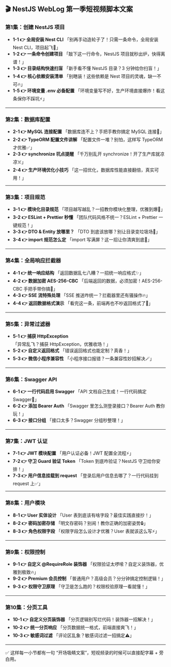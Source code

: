 ## 🎬 NestJS WebLog 第一季短视频脚本文案

### **第1集：创建 NestJS 项目**

* **1-1 👉 全局安装 Nest CLI**
  「别再手动造轮子了！只需一条命令，全局安装 Nest CLI，项目起飞🚀」
* **1-2 👉 一条命令创建项目**
  「敲下这一行命令，NestJS 项目就秒出炉，快得离谱！」
* **1-3 👉 目录结构快速扫盲**
  「新手看不懂 NestJS 目录？3 分钟给你扫盲！」
* **1-4 👉 核心依赖安装清单**
  「别瞎装！这些依赖是 Nest 项目的灵魂，缺一不可🔥」
* **1-5 👉 环境变量 .env 必备配置**
  「环境变量写不好，生产环境直接爆炸！看这条保你不踩坑⚡」

---

### **第2集：数据库配置**

* **2-1 👉 MySQL 连接配置**
  「数据库连不上？手把手教你搞定 MySQL 连接🔌」
* **2-2 👉 TypeORM 配置文件讲解**
  「配置文件一堆？别怕，这样写 TypeORM 才优雅✅」
* **2-3 👉 synchronize 坑点提醒**
  「千万别乱开 synchronize！开了生产库就凉凉☠️」
* **2-4 👉 生产环境优化小技巧**
  「这一招优化，数据库性能直接翻倍，真实可用！」

---

### **第3集：项目规范**

* **3-1 👉 模块化目录规范**
  「项目越写越乱？一招教你模块化整理，优雅到爆💎」
* **3-2 👉 ESLint + Prettier 秒懂**
  「团队代码风格不统一？ESLint + Prettier 一键规范！」
* **3-3 👉 DTO & Entity 放哪里？**
  「DTO 到底该放哪？别让目录变垃圾场🚮」
* **3-4 👉 import 规范怎么定**
  「import 写满屏？这一招让你清爽到底🌿」

---

### **第4集：全局响应拦截器**

* **4-1 👉 统一响应结构**
  「返回数据乱七八糟？一招统一响应格式✨」
* **4-2 👉 数据加密 AES-256-CBC**
  「后端返回的数据，必须加密！AES-256-CBC 手把手带你搞🔐」
* **4-3 👉 SSE 流特殊处理**
  「SSE 推送咋统一？拦截器里还有骚操作🔥」
* **4-4 👉 返回数据格式演示**
  「看完这一条，前端再也不吵返回格式了🤣」

---

### **第5集：异常过滤器**

* **5-1 👉 捕获 HttpException**
  「异常乱飞？捕获 HttpException，优雅收场！」
* **5-2 👉 自定义返回格式**
  「错误返回格式也能定制？真香！」
* **5-3 👉 微信小程序兼容性**
  「小程序接口报错？一条兼容性妙招解决🪄」

---

### **第6集：Swagger API**

* **6-1 👉 一行代码启用 Swagger**
  「API 文档自己生成！一行代码搞定 Swagger📘」
* **6-2 👉 添加 Bearer Auth**
  「Swagger 里怎么测登录接口？Bearer Auth 教你玩！」
* **6-3 👉 接口分组**
  「接口太多？Swagger 分组秒整理！」

---

### **第7集：JWT 认证**

* **7-1 👉 JWT 模块配置**
  「用户认证必备！JWT 配置全流程⚡」
* **7-2 👉 守卫 Guard 验证 Token**
  「Token 到底咋验证？NestJS 守卫给你安排！」
* **7-3 👉 用户信息挂载到 request**
  「登录后用户信息去哪了？一行代码挂到 request 上✅」

---

### **第8集：用户模块**

* **8-1 👉 User 实体设计**
  「User 表到底该有啥字段？最佳实践直接抄！」
* **8-2 👉 密码加密存储**
  「明文存密码？别闹！教你正确的加密姿势🔒」
* **8-3 👉 角色权限字段**
  「权限字段怎么设计才优雅？User 表就该这么写⚡」

---

### **第9集：权限控制**

* **9-1 👉 自定义 @RequireRole 装饰器**
  「权限验证太啰嗦？自定义装饰器，优雅到极致🔥」
* **9-2 👉 Premium 会员控制**
  「普通用户？高级会员？分分钟搞定控制逻辑！」
* **9-3 👉 权限守卫原理**
  「守卫是怎么跑的？权限校验原理一看就懂！」

---

### **第10集：分页工具**

* **10-1 👉 自定义分页装饰器**
  「分页逻辑别写烂代码！装饰器一招解决！」
* **10-2 👉 统一分页响应**
  「分页数据统一格式，前端直接爽飞！」
* **10-3 👉 敏感词过滤**
  「评论区乱象？敏感词过滤一招搞定⚠️」

---

✅ 这样每一小节都有一句 “开场吸睛文案”，短视频录的时候可以直接配字幕 + 旁白用。
